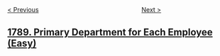 <!--|This file generated by command(leetcode description); DO NOT EDIT.    |-->
<!--+----------------------------------------------------------------------+-->
<!--|@author    openset <openset.wang@gmail.com>                           |-->
<!--|@link      https://github.com/openset                                 |-->
<!--|@home      https://github.com/openset/leetcode                        |-->
<!--+----------------------------------------------------------------------+-->

[< Previous](../maximize-the-beauty-of-the-garden "Maximize the Beauty of the Garden")
　　　　　　　　　　　　　　　　
[Next >](../check-if-one-string-swap-can-make-strings-equal "Check if One String Swap Can Make Strings Equal")

## [1789. Primary Department for Each Employee (Easy)](https://leetcode.com/problems/primary-department-for-each-employee "员工的直属部门")


